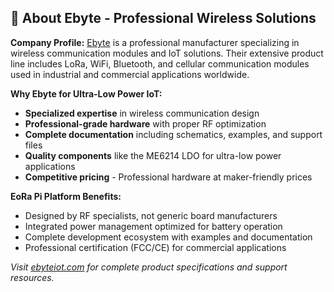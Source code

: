 ## 🏅 **About Ebyte - Professional Wireless Solutions**

**Company Profile:**
[Ebyte](https://ebyteiot.com/) is a professional manufacturer specializing in wireless communication modules and IoT solutions. Their extensive product line includes LoRa, WiFi, Bluetooth, and cellular communication modules used in industrial and commercial applications worldwide.

**Why Ebyte for Ultra-Low Power IoT:**
- **Specialized expertise** in wireless communication design
- **Professional-grade hardware** with proper RF optimization
- **Complete documentation** including schematics, examples, and support files
- **Quality components** like the ME6214 LDO for ultra-low power applications
- **Competitive pricing** - Professional hardware at maker-friendly prices

**EoRa Pi Platform Benefits:**
- Designed by RF specialists, not generic board manufacturers
- Integrated power management optimized for battery operation  
- Complete development ecosystem with examples and documentation
- Professional certification (FCC/CE) for commercial applications


*Visit [ebyteiot.com](https://ebyteiot.com/products/ebyte-oem-odm-eora-s3-900tb-22dbm-7km-mini-low-power-and-long-distance-sx1262-rf-module-lora-module-915mhz?_pos=2&_sid=df38ed922&_ss=r) for complete product specifications and support resources.*


